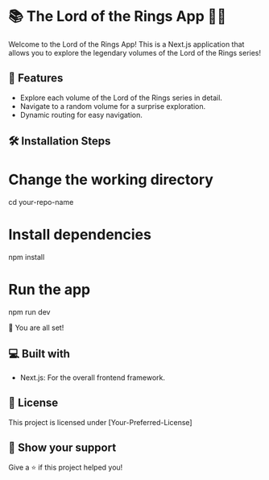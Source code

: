 # 📚 The Lord of the Rings App 🧙‍♂️

Welcome to the Lord of the Rings App! This is a Next.js application that allows you to explore the legendary volumes of the Lord of the Rings series!

## 🌟 Features

- Explore each volume of the Lord of the Rings series in detail.
- Navigate to a random volume for a surprise exploration.
- Dynamic routing for easy navigation.

## 🛠️ Installation Steps


# Change the working directory
cd your-repo-name

# Install dependencies
npm install

# Run the app
npm run dev

🌟 You are all set!


## 💻 Built with
- Next.js: For the overall frontend framework.

## 📘 License
This project is licensed under [Your-Preferred-License]


## 🙏 Show your support

Give a ⭐️ if this project helped you!
